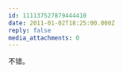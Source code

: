 ```yaml
---
id: 111137527879444410
date: 2011-01-02T18:25:00.000Z
reply: false
media_attachments: 0
---
```


不错。 ​​​​

